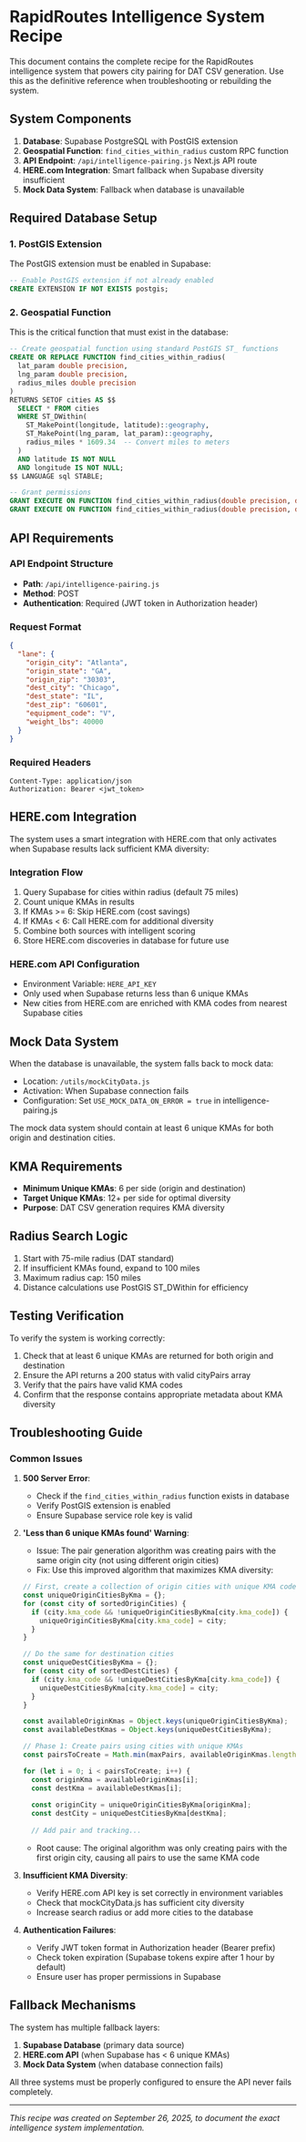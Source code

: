 # RapidRoutes Intelligence System Recipe

This document contains the complete recipe for the RapidRoutes intelligence system that powers city pairing for DAT CSV generation. Use this as the definitive reference when troubleshooting or rebuilding the system.

## System Components

1. **Database**: Supabase PostgreSQL with PostGIS extension
2. **Geospatial Function**: `find_cities_within_radius` custom RPC function
3. **API Endpoint**: `/api/intelligence-pairing.js` Next.js API route
4. **HERE.com Integration**: Smart fallback when Supabase diversity insufficient
5. **Mock Data System**: Fallback when database is unavailable

## Required Database Setup

### 1. PostGIS Extension

The PostGIS extension must be enabled in Supabase:

```sql
-- Enable PostGIS extension if not already enabled
CREATE EXTENSION IF NOT EXISTS postgis;
```

### 2. Geospatial Function

This is the critical function that must exist in the database:

```sql
-- Create geospatial function using standard PostGIS ST_ functions
CREATE OR REPLACE FUNCTION find_cities_within_radius(
  lat_param double precision, 
  lng_param double precision, 
  radius_miles double precision
)
RETURNS SETOF cities AS $$
  SELECT * FROM cities
  WHERE ST_DWithin(
    ST_MakePoint(longitude, latitude)::geography,
    ST_MakePoint(lng_param, lat_param)::geography,
    radius_miles * 1609.34  -- Convert miles to meters
  )
  AND latitude IS NOT NULL 
  AND longitude IS NOT NULL;
$$ LANGUAGE sql STABLE;

-- Grant permissions
GRANT EXECUTE ON FUNCTION find_cities_within_radius(double precision, double precision, double precision) TO anon;
GRANT EXECUTE ON FUNCTION find_cities_within_radius(double precision, double precision, double precision) TO authenticated;
```

## API Requirements

### API Endpoint Structure

- **Path**: `/api/intelligence-pairing.js`
- **Method**: POST
- **Authentication**: Required (JWT token in Authorization header)

### Request Format

```json
{
  "lane": {
    "origin_city": "Atlanta",
    "origin_state": "GA",
    "origin_zip": "30303",
    "dest_city": "Chicago", 
    "dest_state": "IL",
    "dest_zip": "60601",
    "equipment_code": "V",
    "weight_lbs": 40000
  }
}
```

### Required Headers

```http
Content-Type: application/json
Authorization: Bearer <jwt_token>
```

## HERE.com Integration

The system uses a smart integration with HERE.com that only activates when Supabase results lack sufficient KMA diversity:

### Integration Flow

1. Query Supabase for cities within radius (default 75 miles)
2. Count unique KMAs in results  
3. If KMAs >= 6: Skip HERE.com (cost savings)
4. If KMAs < 6: Call HERE.com for additional diversity
5. Combine both sources with intelligent scoring
6. Store HERE.com discoveries in database for future use

### HERE.com API Configuration

- Environment Variable: `HERE_API_KEY`
- Only used when Supabase returns less than 6 unique KMAs
- New cities from HERE.com are enriched with KMA codes from nearest Supabase cities

## Mock Data System

When the database is unavailable, the system falls back to mock data:

- Location: `/utils/mockCityData.js`
- Activation: When Supabase connection fails
- Configuration: Set `USE_MOCK_DATA_ON_ERROR = true` in intelligence-pairing.js

The mock data system should contain at least 6 unique KMAs for both origin and destination cities.

## KMA Requirements

- **Minimum Unique KMAs**: 6 per side (origin and destination)
- **Target Unique KMAs**: 12+ per side for optimal diversity
- **Purpose**: DAT CSV generation requires KMA diversity

## Radius Search Logic

1. Start with 75-mile radius (DAT standard)
2. If insufficient KMAs found, expand to 100 miles
3. Maximum radius cap: 150 miles
4. Distance calculations use PostGIS ST_DWithin for efficiency

## Testing Verification

To verify the system is working correctly:

1. Check that at least 6 unique KMAs are returned for both origin and destination
2. Ensure the API returns a 200 status with valid cityPairs array
3. Verify that the pairs have valid KMA codes
4. Confirm that the response contains appropriate metadata about KMA diversity

## Troubleshooting Guide

### Common Issues

1. **500 Server Error**:
   - Check if the `find_cities_within_radius` function exists in database
   - Verify PostGIS extension is enabled
   - Ensure Supabase service role key is valid

2. **'Less than 6 unique KMAs found' Warning**:
   - Issue: The pair generation algorithm was creating pairs with the same origin city (not using different origin cities)
   - Fix: Use this improved algorithm that maximizes KMA diversity:

   ```javascript
   // First, create a collection of origin cities with unique KMA codes
   const uniqueOriginCitiesByKma = {};
   for (const city of sortedOriginCities) {
     if (city.kma_code && !uniqueOriginCitiesByKma[city.kma_code]) {
       uniqueOriginCitiesByKma[city.kma_code] = city;
     }
   }
   
   // Do the same for destination cities
   const uniqueDestCitiesByKma = {};
   for (const city of sortedDestCities) {
     if (city.kma_code && !uniqueDestCitiesByKma[city.kma_code]) {
       uniqueDestCitiesByKma[city.kma_code] = city;
     }
   }
   
   const availableOriginKmas = Object.keys(uniqueOriginCitiesByKma);
   const availableDestKmas = Object.keys(uniqueDestCitiesByKma);
   
   // Phase 1: Create pairs using cities with unique KMAs
   const pairsToCreate = Math.min(maxPairs, availableOriginKmas.length, availableDestKmas.length);
   
   for (let i = 0; i < pairsToCreate; i++) {
     const originKma = availableOriginKmas[i];
     const destKma = availableDestKmas[i];
     
     const originCity = uniqueOriginCitiesByKma[originKma];
     const destCity = uniqueDestCitiesByKma[destKma];
     
     // Add pair and tracking...
   ```

   - Root cause: The original algorithm was only creating pairs with the first origin city, causing all pairs to use the same KMA code

3. **Insufficient KMA Diversity**:
   - Verify HERE.com API key is set correctly in environment variables
   - Check that mockCityData.js has sufficient city diversity
   - Increase search radius or add more cities to the database

4. **Authentication Failures**:
   - Verify JWT token format in Authorization header (Bearer prefix)
   - Check token expiration (Supabase tokens expire after 1 hour by default)
   - Ensure user has proper permissions in Supabase

## Fallback Mechanisms

The system has multiple fallback layers:

1. **Supabase Database** (primary data source)
2. **HERE.com API** (when Supabase has < 6 unique KMAs)
3. **Mock Data System** (when database connection fails)

All three systems must be properly configured to ensure the API never fails completely.

---

*This recipe was created on September 26, 2025, to document the exact intelligence system implementation.*
